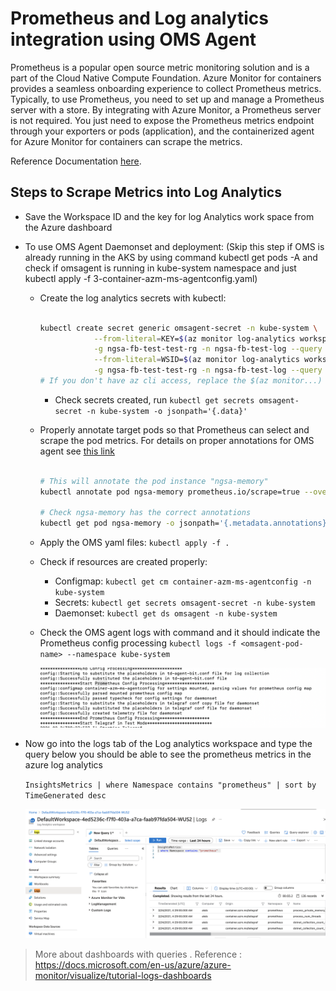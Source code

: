 # Prometheus and Log analytics integration using OMS Agent

Prometheus is a popular open source metric monitoring solution and is a part of the Cloud Native Compute Foundation. Azure Monitor for containers provides a seamless onboarding experience to collect Prometheus metrics. Typically, to use Prometheus, you need to set up and manage a Prometheus server with a store. By integrating with Azure Monitor, a Prometheus server is not required. You just need to expose the Prometheus metrics endpoint through your exporters or pods (application), and the containerized agent for Azure Monitor for containers can scrape the metrics.

Reference Documentation [here](https://docs.microsoft.com/en-us/azure/azure-monitor/containers/container-insights-prometheus-integration).

## Steps to Scrape Metrics into Log Analytics

- Save the Workspace ID and the key for log Analytics work space from the Azure dashboard
- To use OMS Agent Daemonset and deployment: (Skip this step if OMS is already running in the AKS by using command kubectl get pods -A and check if omsagent is running in kube-system namespace and just kubectl apply -f 3-container-azm-ms-agentconfig.yaml)
  - Create the log analytics secrets with kubectl:

    ```bash

    kubectl create secret generic omsagent-secret -n kube-system \
                --from-literal=KEY=$(az monitor log-analytics workspace get-shared-keys \
                -g ngsa-fb-test-test-rg -n ngsa-fb-test-log --query primarySharedKey -o tsv) \
                --from-literal=WSID=$(az monitor log-analytics workspace show \
                -g ngsa-fb-test-test-rg -n ngsa-fb-test-log --query customerId -o tsv)
    # If you don't have az cli access, replace the $(az monitor...) portion with actual values
    
    ```

    - Check secrets created, run `kubectl get secrets omsagent-secret -n kube-system -o jsonpath='{.data}'`
  - Properly annotate target pods so that Prometheus can select and scrape the pod metrics. For details on proper annotations for OMS agent see [this link](https://docs.microsoft.com/en-us/azure/azure-monitor/containers/container-insights-prometheus-integration)

    ```bash
    
    # This will annotate the pod instance "ngsa-memory"
    kubectl annotate pod ngsa-memory prometheus.io/scrape=true --overwrite prometheus.io/path='/metrics' prometheus.io/port=8080 prometheus.io/scheme=http interval=30s --overwrite

    # Check ngsa-memory has the correct annotations
    kubectl get pod ngsa-memory -o jsonpath='{.metadata.annotations}' | jq

    ```

  - Apply the OMS yaml files: `kubectl apply -f .`
  - Check if resources are created properly:
    - Configmap: `kubectl get cm container-azm-ms-agentconfig -n kube-system`
    - Secrets:  `kubectl get secrets omsagent-secret -n kube-system`
    - Daemonset: `kubectl get ds omsagent -n kube-system`
  - Check the OMS agent logs with command and it should indicate the Prometheus config processing
    ``` kubectl logs -f <omsagent-pod-name> --namespace kube-system ```

      ![Image](agent-logs.png)

- Now go into the logs tab of the Log analytics workspace and type the query below you should be able to see the prometheus metrics in the azure log analytics

  ` InsightsMetrics | where Namespace contains "prometheus" | sort by TimeGenerated desc  `

  ![Image](workspace-query-results.png)

> More about dashboards with queries . Reference : https://docs.microsoft.com/en-us/azure/azure-monitor/visualize/tutorial-logs-dashboards

